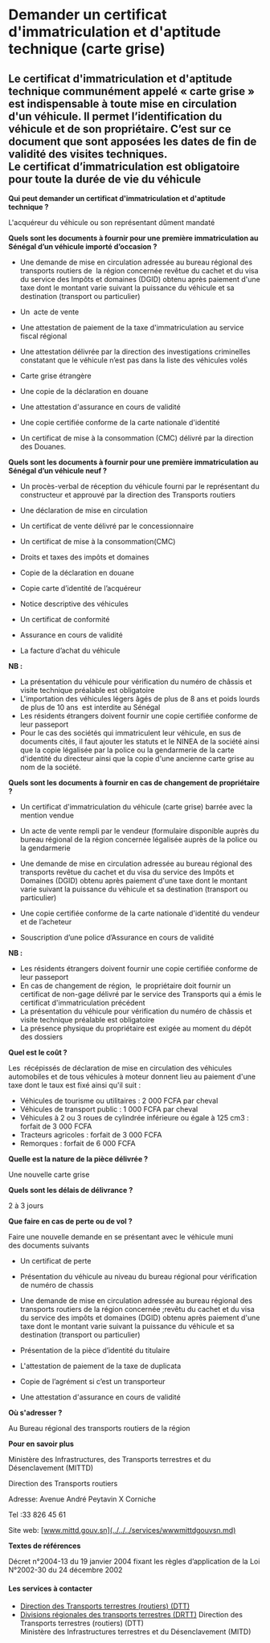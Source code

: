 # Demander un certificat d'immatriculation et d'aptitude technique (carte grise)

Le certificat d'immatriculation et d'aptitude technique communément appelé « carte grise » est indispensable à toute mise en circulation d'un véhicule. Il permet l’identification du véhicule et de son propriétaire. C’est sur ce document que sont apposées les dates de fin de validité des visites techniques.  
Le certificat d’immatriculation est obligatoire pour toute la durée de vie du véhicule
------------------------------------------------------------------------------------------------------------------------------------------------------------------------------------------------------------------------------------------------------------------------------------------------------------------------------------------------------------------------------------------------------------

**Qui peut demander un certificat d'immatriculation et d'aptitude technique ?**

L'acquéreur du véhicule ou son représentant dûment mandaté

**Quels sont les documents à fournir pour une première immatriculation au Sénégal d’un véhicule importé d’occasion ?**

*   Une demande de mise en circulation adressée au bureau régional des transports routiers de  la région concernée revêtue du cachet et du visa du service des Impôts et domaines (DGID) obtenu après paiement d'une taxe dont le montant varie suivant la puissance du véhicule et sa destination (transport ou particulier)  
    
*   Un  acte de vente
*   Une attestation de paiement de la taxe d'immatriculation au service fiscal régional  
    
*   Une attestation délivrée par la direction des investigations criminelles constatant que le véhicule n’est pas dans la liste des véhicules volés  
    
*   Carte grise étrangère  
    
*   Une copie de la déclaration en douane  
    
*   Une attestation d'assurance en cours de validité  
    
*   Une copie certifiée conforme de la carte nationale d'identité  
    
*   Un certificat de mise à la consommation (CMC) délivré par la direction des Douanes.

**Quels sont les documents à fournir pour une première immatriculation au Sénégal d’un véhicule neuf ?**

*   Un procès-verbal de réception du véhicule fourni par le représentant du constructeur et approuvé par la direction des Transports routiers  
    
*   Une déclaration de mise en circulation  
    
*   Un certificat de vente délivré par le concessionnaire  
    
*   Un certificat de mise à la consommation(CMC)  
    
*   Droits et taxes des impôts et domaines  
    
*   Copie de la déclaration en douane  
    
*   Copie carte d’identité de l’acquéreur  
    
*   Notice descriptive des véhicules  
    
*   Un certificat de conformité  
    
*   Assurance en cours de validité  
    
*   La facture d’achat du véhicule

**NB :**

*   La présentation du véhicule pour vérification du numéro de châssis et visite technique préalable est obligatoire
*   L'importation des véhicules légers âgés de plus de 8 ans et poids lourds de plus de 10 ans  est interdite au Sénégal
*   Les résidents étrangers doivent fournir une copie certifiée conforme de leur passeport
*   Pour le cas des sociétés qui immatriculent leur véhicule, en sus de documents cités, il faut ajouter les statuts et le NINEA de la société ainsi que la copie légalisée par la police ou la gendarmerie de la carte d'identité du directeur ainsi que la copie d'une ancienne carte grise au nom de la société.

**Quels sont les documents à fournir en cas de changement de propriétaire ?**

*   Un certificat d'immatriculation du véhicule (carte grise) barrée avec la mention vendue
*   Un acte de vente rempli par le vendeur (formulaire disponible auprès du bureau régional de la région concernée légalisée auprès de la police ou la gendarmerie  
    
*   Une demande de mise en circulation adressée au bureau régional des transports revêtue du cachet et du visa du service des Impôts et Domaines (DGID) obtenu après paiement d'une taxe dont le montant varie suivant la puissance du véhicule et sa destination (transport ou particulier)  
    
*   Une copie certifiée conforme de la carte nationale d'identité du vendeur et de l’acheteur  
    
*   Souscription d’une police d’Assurance en cours de validité

**NB :**

*   Les résidents étrangers doivent fournir une copie certifiée conforme de leur passeport
*   En cas de changement de région,  le propriétaire doit fournir un certificat de non-gage délivré par le service des Transports qui a émis le certificat d'immatriculation précédent
*   La présentation du véhicule pour vérification du numéro de châssis et visite technique préalable est obligatoire
*   La présence physique du propriétaire est exigée au moment du dépôt des dossiers

**Quel est le coût ?**

Les  récépissés de déclaration de mise en circulation des véhicules automobiles et de tous véhicules à moteur donnent lieu au paiement d'une taxe dont le taux est fixé ainsi qu'il suit :

*   Véhicules de tourisme ou utilitaires : 2 000 FCFA par cheval
*   Véhicules de transport public : 1 000 FCFA par cheval
*   Véhicules à 2 ou 3 roues de cylindrée inférieure ou égale à 125 cm3 : forfait de 3 000 FCFA
*   Tracteurs agricoles : forfait de 3 000 FCFA
*   Remorques : forfait de 6 000 FCFA

**Quelle est la nature de la pièce délivrée ?**

Une nouvelle carte grise

**Quels sont les délais de délivrance ?**

2 à 3 jours

**Que faire en cas de perte ou de vol ?**

Faire une nouvelle demande en se présentant avec le véhicule muni des documents suivants

*   Un certificat de perte
*   Présentation du véhicule au niveau du bureau régional pour vérification de numéro de chassis
*   Une demande de mise en circulation adressée au bureau régional des transports routiers de la région concernée ;revêtu du cachet et du visa du service des impôts et domaines (DGID) obtenu après paiement d'une taxe dont le montant varie suivant la puissance du véhicule et sa destination (transport ou particulier)  
    
*   Présentation de la pièce d’identité du titulaire  
    
*   L'attestation de paiement de la taxe de duplicata  
    
*   Copie de l’agrément si c’est un transporteur  
    
*   Une attestation d'assurance en cours de validité

**Où s'adresser ?**  
  
Au Bureau régional des transports routiers de la région

**Pour en savoir plus**

Ministère des Infrastructures, [](../../../services/.md)des Transports terrestres et du Désenclavement (MITTD)

Direction des Transports routiers                                                                

Adresse: Avenue André Peytavin X Corniche  

Tel :33 826 45 61

Site web: [www.mittd.gouv.sn](../../../services/wwwmittdgouvsn.md)

**Textes de références**

Décret n°2004-13 du 19 janvier 2004 fixant les règles d’application de la Loi N°2002-30 du 24 décembre 2002

#### Les services à contacter

*   [Direction des Transports terrestres (routiers) (DTT)](../../../services/direction-des-transports-terrestres-routiers-dtt.md)
*   [Divisions régionales des transports terrestres (DRTT)](../../../services/divisions-regionales-des-transports-terrestres-drtt.md) Direction des Transports terrestres (routiers) (DTT)  
    Ministère des Infrastructures terrestres et du Désenclavement (MITD)